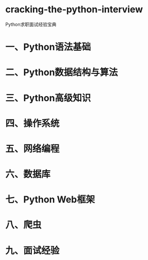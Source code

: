 # cracking-the-python-interview
Python求职面试经验宝典

# 一、Python语法基础



# 二、Python数据结构与算法

# 三、Python高级知识

# 四、操作系统

# 五、网络编程

# 六、数据库

# 七、Python Web框架

# 八、爬虫

# 九、面试经验
